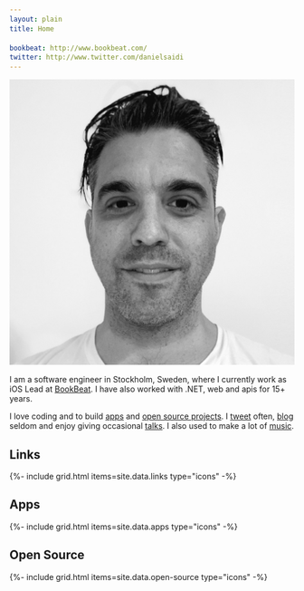 ```yaml
---
layout: plain
title: Home

bookbeat: http://www.bookbeat.com/
twitter: http://www.twitter.com/danielsaidi
---
```


<div class="home">
  <main class="page-content" aria-label="Content">
    <div class="wrapper">
      <section>
        <div>
          <img class="avatar" src="/assets/avatar.jpg" alt="Daniel Saidi" />
        </div>
        <div>
          <p>
            I am a software engineer in Stockholm, Sweden, where I currently work as iOS Lead at <a href="{{page.bookbeat}}">BookBeat</a>. I have also worked with .NET, web and apis for 15+ years.
          </p>
          <p>
            I love coding and to build <a href="apps">apps</a> and <a href="open-source">open source projects</a>. I <a href="{{page.twitter}}">tweet</a> often, <a href="blog">blog</a> seldom and enjoy giving occasional <a href="talks">talks</a>. I also used to make a lot of <a href="music">music</a>.
          </p>
        </div>
      </section>
      <section class="links">
        <h2>Links</h2>
        {%- include grid.html items=site.data.links type="icons" -%}
      </section>
      <section class="apps">
        <h2>Apps</h2>
        {%- include grid.html items=site.data.apps type="icons" -%}
      </section>
      <section class="open-source">
        <h2>Open Source</h2>
        {%- include grid.html items=site.data.open-source type="icons" -%}
      </section>
    </div>
  </main>
</div>